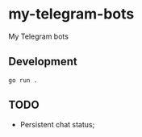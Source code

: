 # my-telegram-bots

My Telegram bots

## Development

```shell
go run .
```

## TODO

- Persistent chat status;
